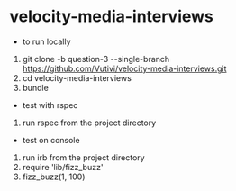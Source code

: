 # velocity-media-interviews

* to run locally

1. git clone -b question-3 --single-branch https://github.com/Vutivi/velocity-media-interviews.git
2. cd velocity-media-interviews
3. bundle

* test with rspec

1. run rspec from the project directory


* test on console

1. run irb from the project directory
2. require 'lib/fizz_buzz'
3. fizz_buzz(1, 100)
